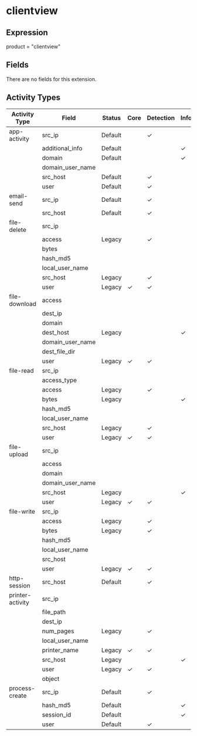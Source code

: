 clientview
==========

Expression
----------

product = "clientview"

Fields
------

There are no fields for this extension.

Activity Types
--------------

| Activity Type    | Field            | Status  | Core     | Detection | Informational |
| ---------------- | ---------------- | ------- | -------- | --------- | ------------- |
| app-activity     | src_ip           | Default |          | &#10003;  |               |
|                  | additional_info  | Default |          |           | &#10003;      |
|                  | domain           | Default |          |           | &#10003;      |
|                  | domain_user_name |         |          |           |               |
|                  | src_host         | Default |          | &#10003;  |               |
|                  | user             | Default |          | &#10003;  |               |
| email-send       | src_ip           | Default |          | &#10003;  |               |
|                  | src_host         | Default |          | &#10003;  |               |
| file-delete      | src_ip           |         |          |           |               |
|                  | access           | Legacy  |          | &#10003;  |               |
|                  | bytes            |         |          |           |               |
|                  | hash_md5         |         |          |           |               |
|                  | local_user_name  |         |          |           |               |
|                  | src_host         | Legacy  |          | &#10003;  |               |
|                  | user             | Legacy  | &#10003; | &#10003;  |               |
| file-download    | access           |         |          |           |               |
|                  | dest_ip          |         |          |           |               |
|                  | domain           |         |          |           |               |
|                  | dest_host        | Legacy  |          |           | &#10003;      |
|                  | domain_user_name |         |          |           |               |
|                  | dest_file_dir    |         |          |           |               |
|                  | user             | Legacy  | &#10003; | &#10003;  |               |
| file-read        | src_ip           |         |          |           |               |
|                  | access_type      |         |          |           |               |
|                  | access           | Legacy  |          | &#10003;  |               |
|                  | bytes            | Legacy  |          |           | &#10003;      |
|                  | hash_md5         |         |          |           |               |
|                  | local_user_name  |         |          |           |               |
|                  | src_host         | Legacy  |          | &#10003;  |               |
|                  | user             | Legacy  | &#10003; | &#10003;  |               |
| file-upload      | src_ip           |         |          |           |               |
|                  | access           |         |          |           |               |
|                  | domain           |         |          |           |               |
|                  | domain_user_name |         |          |           |               |
|                  | src_host         | Legacy  |          |           | &#10003;      |
|                  | user             | Legacy  | &#10003; | &#10003;  |               |
| file-write       | src_ip           |         |          |           |               |
|                  | access           | Legacy  |          | &#10003;  |               |
|                  | bytes            | Legacy  |          | &#10003;  |               |
|                  | hash_md5         |         |          |           |               |
|                  | local_user_name  |         |          |           |               |
|                  | src_host         |         |          |           |               |
|                  | user             | Legacy  | &#10003; | &#10003;  |               |
| http-session     | src_host         | Default |          | &#10003;  |               |
| printer-activity | src_ip           |         |          |           |               |
|                  | file_path        |         |          |           |               |
|                  | dest_ip          |         |          |           |               |
|                  | num_pages        | Legacy  |          | &#10003;  |               |
|                  | local_user_name  |         |          |           |               |
|                  | printer_name     | Legacy  | &#10003; | &#10003;  |               |
|                  | src_host         | Legacy  |          |           | &#10003;      |
|                  | user             | Legacy  | &#10003; | &#10003;  |               |
|                  | object           |         |          |           |               |
| process-create   | src_ip           | Default |          | &#10003;  |               |
|                  | hash_md5         | Default |          |           | &#10003;      |
|                  | session_id       | Default |          |           | &#10003;      |
|                  | user             | Default |          | &#10003;  |               |

